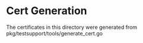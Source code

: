 # Cert Generation

The certificates in this directory were generated from
pkg/testsupport/tools/generate_cert.go
